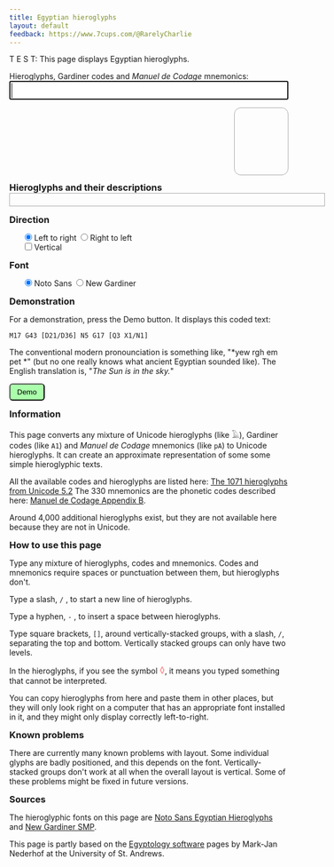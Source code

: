 ```yaml
---
title: Egyptian hieroglyphs
layout: default
feedback: https://www.7cups.com/@RarelyCharlie
---
```

T E S T: This page displays Egyptian hieroglyphs.
<script src="/assets/hieromap.js"></script>
<style>
@import url(//fonts.googleapis.com/earlyaccess/notosansegyptianhieroglyphs.css);
@font-face {
  font-family: 'NewGardiner';
  font-style: normal;
  font-weight: 400;
  src: url(/assets/NewGardinerSMP.ttf) format('truetype');
	}
input {margin: 0;}
#latin {font-size: 24px; width: 100%;}
#egypt {font-family: 'Noto Sans Egyptian Hieroglyphs';
	font-size: 72px; line-height: 120px;
	overflow-wrap: break-word;
	border: 1px solid #aaa; margin: 0;
	border-radius: 12px; padding: 0 12px;
	min-height: 120px; min-width: 1em;
	float: right; margin-bottom: 12px;
	transform: scaleX(-1);
	writing-mode: vertical-rl;}
#egypt+* {clear: both;}
span {position: relative; display: inline-block; margin: 0; padding: 0;}
span.top, span.bot {text-align: center;}
del {color: #f88; text-decoration: none;}
.indent {margin-left: 2em;}
.warning {color: #a00;}
#english {min-height: 1em; width: 40em; border: 1px solid #aaa; padding: 4px;
	max-height: 6.5em; overflow-y: auto; margin: 0 0 1em 0;}
hr {margin: 2px 0;}
h3 {margin: 0;}
#demo {padding: 6px 12px; border-radius: 6px; background: #afa;}
canvas {width: 120px; height: 200px; position: absolute; top: -220px;
	font-size: 72px; font-family: 'Noto Sans Egyptian Hieroglyphs';}
</style>

<p><label for="latin">Hieroglyphs, Gardiner codes and <em>Manuel de Codage</em> mnemonics:</label><br/>
<input type="text" id="latin" autofocus autocomplete="off" autocorrect="off" autocapitalize="off" spellcheck="false"/></p>

<div id="egypt"></div>

### Hieroglyphs and their descriptions
<div id="english"></div>

### Direction
<p class="indent">
<label for="dirltr"><input type="radio" id="dirltr" name="dir" onclick="flip(false)" checked> Left to right</label>&nbsp;
<label for="dirrtl"><input type="radio" id="dirrtl" name="dir" onclick="flip(true)"> Right to left</label><br/>
<label for="dirvert"><input type="checkbox" id="dirvert" name="dirvert" onclick="vert(this)"> Vertical</label>
</p>

### Font
<p class="indent">
<label for="fontn"><input type="radio" id="fontn" name="font" checked onclick="font(true)"> Noto Sans</label>&nbsp;
<label for="fontg"><input type="radio" id="fontg" name="font" onclick="font(false)"> New Gardiner</label>
</p>

### Demonstration
For a demonstration, press the Demo button. It displays this coded text:

`M17 G43 [D21/D36] N5 G17 [Q3 X1/N1]`

The conventional modern pronounciation is something like, "*yew rgh em pet *" (but no one really knows what ancient Egyptian sounded like). The English translation is, "*The Sun is in the sky.*"

<button id="demo" onclick="demo()">Demo</button>

### Information
This page converts any mixture of Unicode hieroglyphs (like 𓄿), Gardiner codes (like `A1`) and <em>Manuel de Codage</em> mnemonics (like `pA`) to Unicode hieroglyphs. It can create an approximate representation of some some simple hieroglyphic texts.

All the available codes and hieroglyphs are listed here: [The 1071 hieroglyphs from Unicode 5.2](https://mjn.host.cs.st-andrews.ac.uk/egyptian/unicode/tablemain.html) The 330 mnemonics are the phonetic codes described here: [Manuel de Codage Appendix B](http://www.catchpenny.org/codage/#app2).

Around 4,000 additional hieroglyphs exist, but they are not available here because they are not in Unicode.

### How to use this page
Type any mixture of hieroglyphs, codes and mnemonics. Codes and mnemonics require spaces or punctuation between them, but hieroglyphs don't.

Type a slash, `/` , to start a new line of hieroglyphs.

Type a hyphen, `-` , to insert a space between hieroglyphs.

Type square brackets, `[]`, around vertically-stacked groups, with a slash, `/`, separating the top and bottom. Vertically stacked groups can only have two levels.

In the hieroglyphs, if you see the symbol <big><del>&#9674;</del></big>, it means you typed something that cannot be interpreted.

You can copy hieroglyphs from here and paste them in other places, but they will only look right on a computer that has an appropriate font installed in it, and they might only display correctly left-to-right.

### Known problems
There are currently many known problems with layout. Some individual glyphs are badly positioned, and this depends on the font. Vertically-stacked groups don't work at all when the overall layout is vertical. Some of these problems might be fixed in future versions.

### Sources
The hieroglyphic fonts on this page are [Noto Sans Egyptian Hieroglyphs](https://www.google.com/get/noto/#sans-egyp) and [New Gardiner SMP](https://mjn.host.cs.st-andrews.ac.uk/egyptian/fonts/newgardiner.html).

This page is partly based on the [Egyptology software](https://mjn.host.cs.st-andrews.ac.uk/egyptian/) pages by Mark-Jan Nederhof at the University of St. Andrews.

<script>
latin = document.getElementById('latin')
warning = document.getElementById('warning')
english = document.getElementById('english')
pending = null
egypt = '' // eventual output
topoffset = 0 // font-dependent

convert = function () { // this is the converter!
	input = latin.value.replace(/([-\/\[\]\(\)])/g, '$1 ')
	egypt = '', e = ''
	var cc = input.split(/(?=[ -\/\[\]\(\)])/)
	level = 0 // 0 = normal, 1 = bottom, 2 = middle, 3 = top
	for (let c of cc) {
		c = c.trim()
		switch (c) {
			case '': continue
			case '[': // switch to top
				addspan(level = 3)
				break
			case ']': // switch to normal
				addspan(level = 0)
				break
			case '/':
				if (level == 3) addspan(level = 1) // switch to bottom
				else egypt += '<br/>'
				break
			case '-':
				egypt += '&nbsp;'
				break
			default:
				if (c in mnemmap) c = mnemmap[c]
				var i = codemap.indexOf(c)
				if (i >= 0) {
					let g = String.fromCodePoint(77824 + i)
					if (level == 0 && c in basemap)
					  egypt += '<span data-code="' + c + '" style="position: relative; top: ' 
					    + (-basemap[c]) + 'px;">' + g + '</span>'
					else egypt += g
					if (e) e += '<br/>'
					e += (level > 0? '| &nbsp;' : '') + getdesc(c, true)
					}
				else {
					egypt += '<del>\u25ca</del>'
					if (e) e += '<br/>'
					e += (level > 0? '| &nbsp;' : '') + '<span class="warning">' + p + ' — unknown</span>'
					}				
			}

		}
		
	document.getElementById('egypt').innerHTML = egypt
	stack()
	
	english.innerHTML = e
	english.scrollTop = english.scrollHeight
	}
	
addspan = function (level) {
	switch (level) {
		case 3:
			egypt += '<span class="stack"><span class="top">'
			break
		case 2:
			egypt += '</span><span class="mid">'
			break
		case 1:
			egypt += '</span><span class="bot">'
			break
		case 0:
			egypt += '</span></span>'
			break			
		}
	}
	
stack = function () {
	var ss = document.getElementsByClassName('stack')
	for (let s of ss) {
		let s0 = s.firstElementChild, s1 = s.lastElementChild
		let w = Math.max(s0.offsetWidth, s1.offsetWidth)
		s0.style.position = 'absolute'
		s0.style.top = '-' + topoffset + 'px'
		s.style.width = s0.style.width = s1.style.width = w + 'px'
		}
	}

addEventListener('keyup', () => {
	if (pending) clearTimeout(pending)
	pending = setTimeout(convert, 600)
	})

flip = function (rtl) {
	var s = document.getElementById('egypt').style
	s.float = rtl? 'right' : 'left'
	s.transform = rtl? 'scaleX(-1)' : 'none'
	}
flip(false)

vert = function (box) {
	document.getElementById('egypt').style.writingMode = box.checked? 'vertical-rl' : 'initial'
	}
vert({checked: false})
	
font = function (noto) {
	var s = document.getElementById('egypt').style
	s.fontFamily = noto? 'Noto Sans Egyptian Hieroglyphs' : 'NewGardiner'
	s.letterSpacing = noto? '0' : '6px'
	topoffset = noto? 48 : 34
	basemap = noto? {N5: 12, X1: -12} : {N5: 18, X1: -12}
	stack()
	}
font(true)
	
getdesc = function (p, sentence) {
	var t = descmap[p]
	if (t.indexOf('[') >= 0) {
		var ff = t.split('['), t = ''
		ff.forEach(f => {
			if (f.indexOf(']') > 0) {
				var p = f.replace(/\].*/, '')
				var r = f.replace(/.+]/, '')
				t += getdesc(p, false) + ' (' + p + ') ' + r
				}
			else t += f
			})
		}
	if (sentence) t = p + ': ' + t.charAt(0).toUpperCase() + t.substr(1)
	return t
	}

demo = function () {
	flip(true), document.getElementById('dirrtl').checked = true
	vert(false), document.getElementById('dirvert').checked = false
	font(false), document.getElementById('fontg').checked = true
	latin.value = 'M17 G43 [D21/D36] N5 G17 [Q3 X1/N1]'
	convert()
	}

metrics = function (char) {
	var width = 120, height = 200, canvas = document.getElementById('canvas')
	canvas.width = width, canvas.height = height

	var ctx = canvas.getContext('2d')
	ctx.save()
	ctx.font = '72px "Noto Sans Egyptian Hieroglyphs"'
	ctx.clearRect(0, 0, width, height)
	ctx.fillText(char, 20, 150)
	ctx.restore()

	var data = ctx.getImageData(0, 0, width, height).data
	var y0 = false, y1 = false
	for (let y = 0; y < height; ++y)
		for (let x = 0; (x < width) && (!y1); ++x) if (data[dataindex(x,y,width,height)] != 0) y1 = y
	for (let y = height - 1; y >= 0; --y)
		for(let x = width - 1; (x >= 0) && (!y0); --x) if (data[dataindex(x, y, width, height)] != 0) y0 = y

  return ({base: 150 - y0, height: y0 - y1})
  }
</script>
<canvas id="canvas"></canvas>
